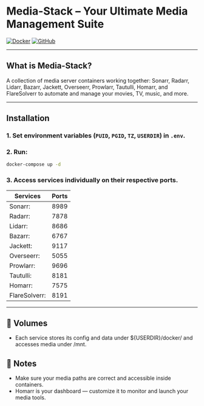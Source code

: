 # Media-Stack – Your Ultimate Media Management Suite

[![Docker](https://img.shields.io/badge/Docker-Media%20Stack-blue?logo=docker)](https://github.com/yourusername/your-media-stack-repo)
[![GitHub](https://img.shields.io/badge/GitHub-Repo-000?logo=github)](https://github.com/yourusername/your-media-stack-repo)

---

## What is Media-Stack?

A collection of media server containers working together: Sonarr, Radarr, Lidarr, Bazarr, Jackett, Overseerr, Prowlarr, Tautulli, Homarr, and FlareSolverr to automate and manage your movies, TV, music, and more.

---

## Installation

### 1. Set environment variables (`PUID`, `PGID`, `TZ`, `USERDIR`) in `.env`.  
### 2. Run:

```bash
docker-compose up -d
```

### 3. Access services individually on their respective ports.

| Services      | Ports |
|---------------|-------|
| Sonarr:       | 8989  |
| Radarr:       | 7878  |
| Lidarr:       | 8686  |
| Bazarr:       | 6767  |
| Jackett:      | 9117  |
| Overseerr:    | 5055  |
| Prowlarr:     | 9696  |
| Tautulli:     | 8181  |
| Homarr:       | 7575  |
| FlareSolverr: | 8191  |

---

## 🔑 Volumes
- Each service stores its config and data under ${USERDIR}/docker/<service> and accesses media under /mnt.

## 🧠 Notes
- Make sure your media paths are correct and accessible inside containers.
- Homarr is your dashboard — customize it to monitor and launch your media tools.
